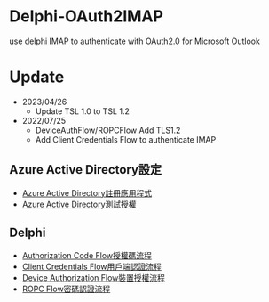 # Delphi-OAuth2IMAP

use delphi IMAP to authenticate with OAuth2.0 for Microsoft Outlook

# Update
- 2023/04/26
  - Update TSL 1.0 to TSL 1.2
- 2022/07/25 
  - DeviceAuthFlow/ROPCFlow Add TLS1.2
  - Add Client Credentials Flow to authenticate IMAP

## Azure Active Directory設定
- [Azure Active Directory註冊應用程式](https://www.momochenisme.com/2023/01/azure-active-directory-application-registration.html)
- [Azure Active Directory測試授權](https://www.momochenisme.com/2023/01/azure-oauth20-test.html)

## Delphi
- [Authorization Code Flow授權碼流程](https://www.momochenisme.com/2023/01/delphi-authorization-code.html)
- [Client Credentials Flow用戶端認證流程](https://www.momochenisme.com/2023/01/delphi-client-credentials-flow-with.html)
- [Device Authorization Flow裝置授權流程](https://www.momochenisme.com/2023/01/delphi-device-authorization-flow-with.html)
- [ROPC Flow密碼認證流程](https://www.momochenisme.com/2023/01/delphi-resource-owner-password.html)

